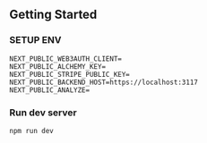 ## Getting Started

### SETUP ENV
```
NEXT_PUBLIC_WEB3AUTH_CLIENT=
NEXT_PUBLIC_ALCHEMY_KEY=
NEXT_PUBLIC_STRIPE_PUBLIC_KEY=
NEXT_PUBLIC_BACKEND_HOST=https://localhost:3117
NEXT_PUBLIC_ANALYZE=
```

### Run dev server
```bash
npm run dev
```
